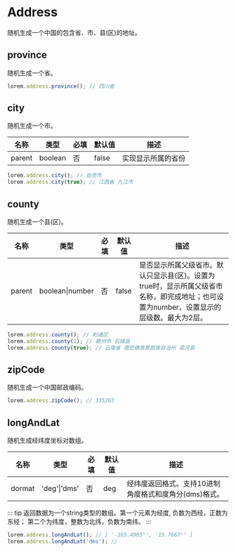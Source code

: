 # Address

随机生成一个中国的包含省、市、县(区)的地址。    

## province

随机生成一个省。    

```ts
lorem.address.province(); // 四川省
```

## city

随机生成一个市。    

| 名称     | 类型      | 必填  | 默认值   | 描述        |
| ------ | ------- | --- | ----- | --------- |
| parent | boolean | 否   | false | 实现显示所属的省份 |

```ts
lorem.address.city(); // 自贡市
lorem.address.city(true); // 江西省 九江市
```

## county

随机生成一个县(区)。     

| 名称     | 类型              | 必填  | 默认值   | 描述                                                                         |
| ------ | --------------- | --- | ----- | -------------------------------------------------------------------------- |
| parent | boolean\|number | 否   | false | 是否显示所属父级省市。默认只显示县(区)。设置为true时，显示所属父级省市名称，即完成地址；也可设置为number，设置显示的层级数。最大为2层。 |

```ts
lorem.address.county(); // 利通区
lorem.address.county(1); // 赣州市 石城县
lorem.address.county(true); // 云南省 德宏傣族景颇族自治州 梁河县
```

## zipCode

随机生成一个中国邮政编码。       

```ts
lorem.address.zipCode(); // 335263
```

## longAndLat

随机生成经纬度坐标对数组。     

| 名称     | 类型           | 必填  | 默认值 | 描述                             |
| ------ | ------------ | --- | --- | ------------------------------ |
| dormat | 'deg'\|'dms' | 否   | deg | 经纬度返回格式。支持10进制角度格式和度角分(dms)格式。 |

::: tip
返回数据为一个string类型的数组。第一个元素为经度, 负数为西经，正数为东经； 第二个为纬度，整数为北纬，负数为南纬。
:::

```ts
lorem.address.longAndLat(); // [ '-165.4905°', '15.7667°' ]
lorem.address.longAndLat('dms'); // 
```
